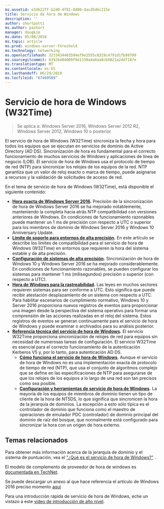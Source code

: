 ```yaml
---
ms.assetid: e34622ff-b2d0-4f81-8d00-dacd5d6c215e
title: Servicio de hora de Windows
description: ''
author: shortpatti
ms.author: pashort
manager: dougkim
ms.date: 05/08/2018
ms.topic: article
ms.prod: windows-server-threshold
ms.technology: networking
ms.openlocfilehash: 3233434403594ef9e2555c0329c4791d1fb99709
ms.sourcegitcommit: 63926404009f9e1330a4a0aa8cb9821a2dd7187e
ms.translationtype: MT
ms.contentlocale: es-ES
ms.lasthandoff: 06/29/2019
ms.locfileid: "67469589"
---
```

# <a name="windows-time-service-w32time"></a>Servicio de hora de Windows (W32Time)

>Se aplica a: Windows Server 2016, Windows Server 2012 R2, Windows Server 2012, Windows 10 o posterior

El servicio de hora de Windows (W32Time) sincroniza la fecha y hora para todos los equipos que se ejecutan en servicios de dominio de Active Directory (AD DS). Sincronización de hora es fundamental para el correcto funcionamiento de muchos servicios de Windows y aplicaciones de línea de negocio (LOB). El servicio de hora de Windows usa el protocolo de tiempo de red (NTP) para sincronizar los relojes de los equipos de la red. NTP garantiza que un valor de reloj exacto o marca de tiempo, puede asignarse a recursos y la validación de solicitudes de acceso de red.

En el tema de servicio de hora de Windows (W32Time), está disponible el siguiente contenido:
- **[Hora exacta de Windows Server 2016](accurate-time.md).** Precisión de la sincronización de hora de Windows Server 2016 se ha mejorado notablemente, manteniendo la completa hacia atrás NTP compatibilidad con versiones anteriores de Windows. En condiciones de funcionamiento razonables puede mantener un 1 ms de precisión con respecto a UTC o superior para los miembros de dominio de Windows Server 2016 y Windows 10 Anniversary Update.
- **[Límite de soporte para entornos de alta precisión](support-boundary.md).** En este artículo se describe los límites de compatibilidad para el servicio de hora de Windows (W32Time) en entornos que requieren la hora del sistema estable y de alta precisión.
- **[Configuración de sistemas de alta precisión](configuring-systems-for-high-accuracy.md).** Sincronización de hora de Windows 10 y Windows Server 2016 se ha mejorado considerablemente.  En condiciones de funcionamiento razonables, se pueden configurar los sistemas para mantener 1 ms (milisegundos) precisión o superior (con respecto a UTC).
- **[Hora de Windows para la rastreabilidad](windows-time-for-traceability.md).** Las leyes en muchos sectores requieren sistemas para ser conforme a UTC.  Esto significa que puede recibir atestación desplazamiento de un sistema con respecto a UTC.  Para habilitar escenarios de cumplimiento normativo, Windows 10 y Server 2016 proporciona nuevos registros de eventos para proporcionar una imagen desde la perspectiva del sistema operativo para formar una comprensión de las acciones realizadas en el reloj del sistema.  Estos registros de eventos se generan continuamente para el servicio de hora de Windows y puede examinar o archivados para su análisis posterior.
- **[Referencia técnica del servicio de hora de Windows](windows-time-service-tech-ref.md).** El servicio W32Time proporciona sincronización de relojes de red para equipos sin necesidad de numerosas tareas de configuración. El servicio W32Time es esencial para el correcto funcionamiento de la autenticación Kerberos V5 y, por lo tanto, para autenticación AD DS.
    - **[Cómo funciona el servicio de hora de Windows](How-the-Windows-Time-Service-Works.md).** Aunque el servicio de hora de Windows no es una implementación exacta de protocolo de tiempo de red (NTP), que usa el conjunto de algoritmos complejo que se define en las especificaciones de NTP para asegurarse de que los relojes de los equipos a lo largo de una red son tan precisos como sea posible.
    - **[Configuración y herramientas de servicio de hora de Windows](Windows-Time-Service-Tools-and-Settings.md).** La mayoría de los equipos de miembros de dominio tienen un tipo de cliente de la hora de NT5DS, lo que significa que sincronicen la hora de la jerarquía de dominios. La excepción a esto sólo típica es el controlador de dominio que funciona como el maestro de operaciones de emulador PDC (controlador) de dominio principal del dominio de raíz del bosque, que normalmente está configurado para sincronizar la hora con un origen de hora externo.


## <a name="related-topics"></a>Temas relacionados
Para obtener más información acerca de la jerarquía de dominio y el sistema de puntuación, vea el ["¿Qué es el servicio de hora de Windows?"](https://blogs.msdn.microsoft.com/w32time/2007/07/07/what-is-windows-time-service/) .

El modelo de complemento de proveedor de hora de windows es [documentada en TechNet](https://msdn.microsoft.com/library/windows/desktop/ms725475%28v=vs.85%29.aspx).

Se puede descargar un anexo al que hace referencia el artículo de Windows 2016 preciso momento [aquí](https://windocs.blob.core.windows.net/windocs/WindowsTimeSyncAccuracy_Addendum.pdf)

Para una introducción rápida de servicio de hora de Windows, eche un vistazo a este [vídeo de introducción de alto nivel](https://aka.ms/WS2016TimeVideo).

